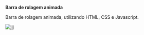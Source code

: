 <strong> Barra de rolagem animada</strong>

Barra de rolagem animada, utilizando HTML, CSS e Javascript.

![jjj](https://user-images.githubusercontent.com/61036796/81441953-0faf2c80-9149-11ea-8d06-8f4ed3f3d269.png)
